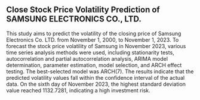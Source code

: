 ## Close Stock Price Volatility Prediction of SAMSUNG ELECTRONICS CO., LTD.
This study aims to predict the volatility of the closing price of Samsung Electronics Co. LTD. from November 1, 2000, to November 1, 2023. To forecast the stock price volatility of Samsung in November 2023, various time series analysis methods were used, including stationarity tests, autocorrelation and partial autocorrelation analysis, ARIMA model determination, parameter estimation, model selection, and ARCH effect testing. The best-selected model was ARCH(7). The results indicate that the predicted volatility values fall within the confidence interval of the actual data. On the sixth day of November 2023, the highest standard deviation value reached 1132.7281, indicating a high investment risk.
